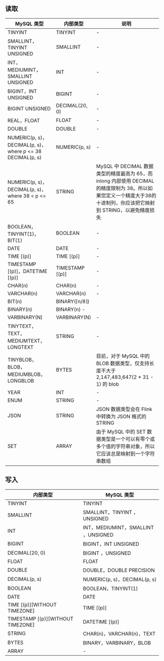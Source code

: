 ## 读取

| MySQL 类型 | 内部类型 | 说明 |
|---------|---------|---------|
| TINYINT	| TINYINT	| -|
| SMALLINT，TINYINT UNSIGNED	|SMALLINT	|-|
| INT，MEDIUMINT，SMALLINT UNSIGNED| 	INT| -| 
|BIGINT，INT UNSIGNED	| BIGINT	| -| 
| BIGINT UNSIGNED	| DECIMAL(20, 0)	| -| 
| REAL，FLOAT| 	FLOAT	| -| 
| DOUBLE	| DOUBLE	| -| 
| NUMERIC(p, s)，DECIMAL(p, s)，where p <= 38	DECIMAL(p, s)	| NUMERIC(p, s)| -| 
| NUMERIC(p, s)，DECIMAL(p, s)，where 38 < p <= 65	| STRING	| MySQL 中 DECIMAL 数据类型的精度最高为 65，而 inlong 内部使用 DECIMAL 的精度限制为 38。所以如果您定义一个精度大于38的十进制列，你应该把它映射到 STRING，以避免精度损失|
| BOOLEAN，TINYINT(1)，BIT(1)	| BOOLEAN	| -| 
| DATE	| DATE	| -| 
| TIME [(p)]	| TIME [(p)]	| -| 
| TIMESTAMP [(p)]，DATETIME [(p)]	| TIMESTAMP [(p)]	| -| 
| CHAR(n)	| CHAR(n)	| -| 
| VARCHAR(n)	| VARCHAR(n)	| -| 
| BIT(n)| 	BINARY(⌈n/8⌉)	| 
BINARY(n)| 	BINARY(n)	-| 
| VARBINARY(N)	| VARBINARY(N)	| -| 
| TINYTEXT，TEXT，MEDIUMTEXT，LONGTEXT	| STRING	| -| 
| TINYBLOB，BLOB，MEDIUMBLOB，LONGBLOB	| BYTES	| 目前，对于 MySQL 中的 BLOB 数据类型，仅支持长度不大于 2,147,483,647(2 * 31 - 1) 的 blob| 
|YEAR	|INT	|-	|
|ENUM		|STRING		|-	|
| JSON	| STRING	| JSON 数据类型会在 Flink 中转换为 JSON 格式的 STRING| | 
| SET	| ARRAY<STRING>| 	由于 MySQL 中的 SET 数据类型是一个可以有零个或多个值的字符串对象，所以它应该总是映射到一个字符串数组| 

## 写入

| 内部类型 | MySQL 类型 | 
|---------|---------|
| TINYINT	| TINYINT| 
| SMALLINT	| SMALLINT，TINYINT ，UNSIGNED| 
| INT	| INT，MEDIUMINT，SMALLINT ，UNSIGNED| 
| BIGINT	| BIGINT，INT UNSIGNED| 
| DECIMAL(20, 0)	| BIGINT ，UNSIGNED| 
| FLOAT	| FLOAT| 
| DOUBLE	| DOUBLE，DOUBLE PRECISION| 
| DECIMAL(p, s)	| NUMERIC(p, s)，DECIMAL(p, s)| 
| BOOLEAN| 	BOOLEAN，TINYINT(1)| 
| DATE	| DATE| 
| TIME [(p)][WITHOUT TIMEZONE]	| TIME [(p)]| 
| TIMESTAMP [(p)][WITHOUT TIMEZONE]	| DATETIME [(p)]| 
| STRING	| CHAR(n)，VARCHAR(n)，TEXT| 
| BYTES	| BINARY，VARBINARY，BLOB| 
| ARRAY	| -| 


